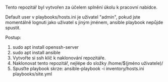 Tento repozitář byl vytvořen za účelem splnění úkolu k pracovní nabídce.

Default user v playbooks/hosts.ini je uživatel "admin", pokud jste momentálně lognuti jako uživatel s jiným jménem, ansible playbook nepůjde spustit.

Postup:
1. sudo apt install openssh-server
2. sudo apt install ansible
3. Vytvořte si ssh  klíč k naklonování repozitáře.
4. Naklonovat tento repozitář, nejlépe do složky /home/$(jméno uživatele)/
5. Spusťte playbook skrze: ansible-playbook -i inventory/hosts.ini playbooks/site.yml
